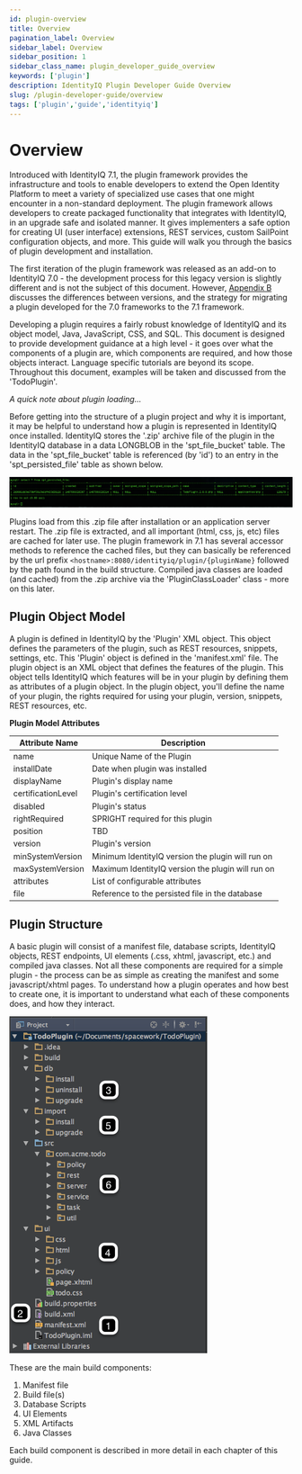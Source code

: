 ```yaml
---
id: plugin-overview
title: Overview
pagination_label: Overview
sidebar_label: Overview
sidebar_position: 1
sidebar_class_name: plugin_developer_guide_overview
keywords: ['plugin']
description: IdentityIQ Plugin Developer Guide Overview
slug: /plugin-developer-guide/overview
tags: ['plugin','guide','identityiq']
---
```


# Overview

Introduced with IdentityIQ 7.1, the plugin framework provides the infrastructure and tools to enable developers to extend the Open Identity Platform to meet a variety of specialized use cases that one might encounter in a non-standard deployment. The plugin framework allows developers to create packaged functionality that integrates with IdentityIQ, in an upgrade safe and isolated manner. It gives implementers a safe option for creating UI (user interface) extensions, REST services, custom SailPoint configuration objects, and more. This guide will walk you through the basics of plugin development and installation.

The first iteration of the plugin framework was released as an add-on to IdentityIQ 7.0 - the development process for this legacy version is slightly different and is not the subject of this document. However, [Appendix B](../appendix-b/index.md) discusses the differences between versions, and the strategy for migrating a plugin developed for the 7.0 frameworks to the 7.1 framework.

Developing a plugin requires a fairly robust knowledge of IdentityIQ and its object model, Java, JavaScript, CSS, and SQL. This document is designed to provide development guidance at a high level - it goes over what the components of a plugin are, which components are required, and how those objects interact. Language specific tutorials are beyond its scope. Throughout this document, examples will be taken and discussed from the 'TodoPlugin'.

*A quick note about plugin loading...*

Before getting into the structure of a plugin project and why it is important, it may be helpful to understand how a plugin is represented in IdentityIQ once installed. IdentityIQ stores the '.zip' archive file of the plugin in the IdentityIQ database in a data LONGBLOB in the 'spt_file_bucket' table. The data in the 'spt_file_bucket' table is referenced (by 'id') to an entry in the 'spt_persisted_file' table as shown below.

![Persisted File](../img/persisted_file.png)

Plugins load from this .zip file after installation or an application server restart. The .zip file is extracted, and all important (html, css, js, etc) files are cached for later use. The plugin framework in 7.1 has several accessor methods to reference the cached files, but they can basically be referenced by the url prefix `<hostname>:8080/identityiq/plugin/{pluginName}` followed by the path found in the build structure. Compiled java classes are loaded (and cached) from the .zip archive via the 'PluginClassLoader' class - more on this later.

## Plugin Object Model

A plugin is defined in IdentityIQ by the 'Plugin' XML object. This object defines the parameters of the plugin, such as REST resources, snippets, settings, etc. This 'Plugin' object is defined in the 'manifest.xml' file. The plugin object is an XML object that defines the features of the plugin. This object tells IdentityIQ which features will be in your plugin by defining them as attributes of a plugin object. In the plugin object, you'll define the name of your plugin, the rights required for using your plugin, version, snippets, REST resources, etc.

**Plugin Model Attributes**

|**Attribute Name**|**Description**|
| --- | --- |
|name|Unique Name of the Plugin|
|installDate|Date when plugin was installed|
|displayName|Plugin's display name|
|certificationLevel|Plugin's certification level|
|disabled|Plugin's status|
|rightRequired|SPRIGHT required for this plugin|
|position|TBD|
|version|Plugin's version|
|minSystemVersion|Minimum IdentityIQ version the plugin will run on|
|maxSystemVersion|Maximum IdentityIQ version the plugin will run on|
|attributes|List of configurable attributes|
|file|Reference to the persisted file in the database|

## Plugin Structure

A basic plugin will consist of a manifest file, database scripts, IdentityIQ objects, REST endpoints, UI elements (.css, xhtml, javascript, etc.) and compiled java classes. Not all these components are required for a simple plugin - the process can be as simple as creating the manifest and some javascript/xhtml pages. To understand how a plugin operates and how best to create one, it is important to understand what each of these components does, and how they interact.

![File Structure](../img/plugin_structure.png)

These are the main build components: 

1. Manifest file
2. Build file(s)
3. Database Scripts
4. UI Elements
5. XML Artifacts
6. Java Classes

Each build component is described in more detail in each chapter of this guide.